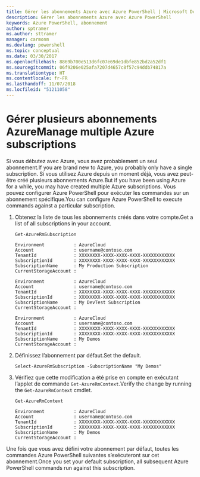 ```yaml
---
title: Gérer les abonnements Azure avec Azure PowerShell | Microsoft Docs
description: Gérer les abonnements Azure avec Azure PowerShell
keywords: Azure PowerShell, abonnement
author: sptramer
ms.author: sttramer
manager: carmonm
ms.devlang: powershell
ms.topic: conceptual
ms.date: 03/30/2017
ms.openlocfilehash: 8869b700e513d6fc07e69de1dbfe852bd2a52df1
ms.sourcegitcommit: 06f9206e025afa7207d4657c8f57c94ddb74817a
ms.translationtype: HT
ms.contentlocale: fr-FR
ms.lasthandoff: 11/07/2018
ms.locfileid: "51211058"
---
```

# <a name="manage-multiple-azure-subscriptions"></a><span data-ttu-id="36b97-104">Gérer plusieurs abonnements Azure</span><span class="sxs-lookup"><span data-stu-id="36b97-104">Manage multiple Azure subscriptions</span></span>

<span data-ttu-id="36b97-105">Si vous débutez avec Azure, vous avez probablement un seul abonnement.</span><span class="sxs-lookup"><span data-stu-id="36b97-105">If you are brand new to Azure, you probably only have a single subscription.</span></span> <span data-ttu-id="36b97-106">Si vous utilisez Azure depuis un moment déjà, vous avez peut-être créé plusieurs abonnements Azure.</span><span class="sxs-lookup"><span data-stu-id="36b97-106">But if you have been using Azure for a while, you may have created multiple Azure subscriptions.</span></span> <span data-ttu-id="36b97-107">Vous pouvez configurer Azure PowerShell pour exécuter les commandes sur un abonnement spécifique.</span><span class="sxs-lookup"><span data-stu-id="36b97-107">You can configure Azure PowerShell to execute commands against a particular subscription.</span></span>

1. <span data-ttu-id="36b97-108">Obtenez la liste de tous les abonnements créés dans votre compte.</span><span class="sxs-lookup"><span data-stu-id="36b97-108">Get a list of all subscriptions in your account.</span></span>

    ```powershell-interactive
    Get-AzureRmSubscription
    ```

    ```output
    Environment           : AzureCloud
    Account               : username@contoso.com
    TenantId              : XXXXXXXX-XXXX-XXXX-XXXX-XXXXXXXXXXXX
    SubscriptionId        : XXXXXXXX-XXXX-XXXX-XXXX-XXXXXXXXXXXX
    SubscriptionName      : My Production Subscription
    CurrentStorageAccount :

    Environment           : AzureCloud
    Account               : username@contoso.com
    TenantId              : XXXXXXXX-XXXX-XXXX-XXXX-XXXXXXXXXXXX
    SubscriptionId        : XXXXXXXX-XXXX-XXXX-XXXX-XXXXXXXXXXXX
    SubscriptionName      : My DevTest Subscription
    CurrentStorageAccount :

    Environment           : AzureCloud
    Account               : username@contoso.com
    TenantId              : XXXXXXXX-XXXX-XXXX-XXXX-XXXXXXXXXXXX
    SubscriptionId        : XXXXXXXX-XXXX-XXXX-XXXX-XXXXXXXXXXXX
    SubscriptionName      : My Demos
    CurrentStorageAccount :
    ```

2. <span data-ttu-id="36b97-109">Définissez l’abonnement par défaut.</span><span class="sxs-lookup"><span data-stu-id="36b97-109">Set the default.</span></span>

    ```powershell-interactive
    Select-AzureRmSubscription -SubscriptionName "My Demos"
    ```

3. <span data-ttu-id="36b97-110">Vérifiez que cette modification a été prise en compte en exécutant l’applet de commande `Get-AzureRmContext`.</span><span class="sxs-lookup"><span data-stu-id="36b97-110">Verify the change by running the `Get-AzureRmContext` cmdlet.</span></span>

    ```powershell-interactive
    Get-AzureRmContext
    ```

    ```output
    Environment           : AzureCloud
    Account               : username@contoso.com
    TenantId              : XXXXXXXX-XXXX-XXXX-XXXX-XXXXXXXXXXXX
    SubscriptionId        : XXXXXXXX-XXXX-XXXX-XXXX-XXXXXXXXXXXX
    SubscriptionName      : My Demos
    CurrentStorageAccount :
    ```

<span data-ttu-id="36b97-111">Une fois que vous avez défini votre abonnement par défaut, toutes les commandes Azure PowerShell suivantes s’exécuteront sur cet abonnement.</span><span class="sxs-lookup"><span data-stu-id="36b97-111">Once you set your default subscription, all subsequent Azure PowerShell commands run against this subscription.</span></span>

